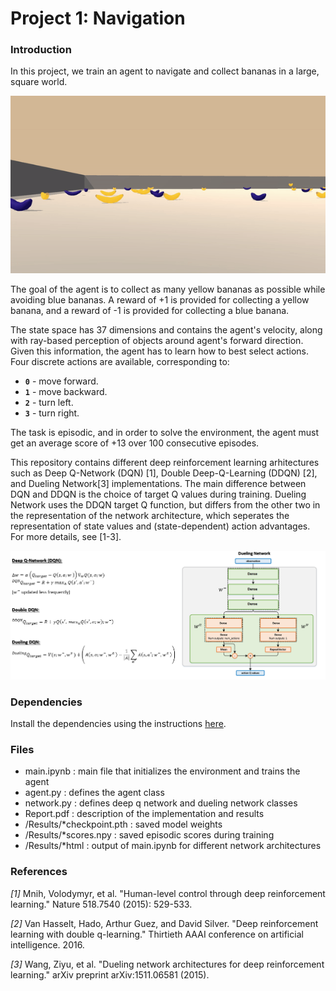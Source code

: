 # Project 1: Navigation

### Introduction

In this project, we  train an agent to navigate and collect bananas in a large, square world.  

![Trained Agent](./Results/trained_dueling.gif)

The goal of the agent is to collect as many yellow bananas as possible while avoiding blue bananas. A reward of +1 is provided for collecting a yellow banana, and a reward of -1 is provided for collecting a blue banana.  

The state space has 37 dimensions and contains the agent's velocity, along with ray-based perception of objects around agent's forward direction.  Given this information, the agent has to learn how to best select actions.  Four discrete actions are available, corresponding to:
- **`0`** - move forward.
- **`1`** - move backward.
- **`2`** - turn left.
- **`3`** - turn right.

The task is episodic, and in order to solve the environment, the agent must get an average score of +13 over 100 consecutive episodes.

This repository contains different deep reinforcement learning arhitectures such as Deep Q-Network (DQN) [1], Double Deep-Q-Learning (DDQN) [2], and Dueling Network[3] implementations. The main difference between DQN and DDQN is the choice of target Q values during training.  Dueling Network uses the DDQN target Q function, but differs from the other two in the representation of the network architecture, which seperates the representation of state values and (state-dependent) action advantages. For more details, see [1-3].

![Network Architectures](./Results/DQN_Networks.png)


### Dependencies

Install the dependencies using the instructions [here](https://github.com/eayvali/DeepRL).

### Files

* main.ipynb               : main file that initializes the environment and trains the agent
* agent.py                 : defines the agent class
* network.py               : defines deep q network and dueling network classes
* Report.pdf               : description of the implementation and results
* /Results/*checkpoint.pth : saved model weights 
* /Results/*scores.npy     : saved episodic scores during training
* /Results/*html           : output of main.ipynb for different network architectures



### References

_[1]_ Mnih, Volodymyr, et al. "Human-level control through deep reinforcement learning." Nature 518.7540 (2015): 529-533.

_[2]_ Van Hasselt, Hado, Arthur Guez, and David Silver. "Deep reinforcement learning with double q-learning." Thirtieth AAAI conference on artificial intelligence. 2016.

_[3]_ Wang, Ziyu, et al. "Dueling network architectures for deep reinforcement learning." arXiv preprint arXiv:1511.06581 (2015).




